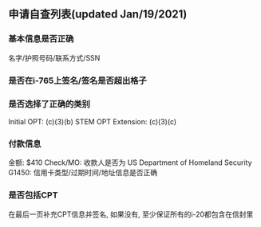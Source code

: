 ## 申请自查列表(updated Jan/19/2021)

### 基本信息是否正确
名字/护照号码/联系方式/SSN

### 是否在i-765上签名/签名是否超出格子

### 是否选择了正确的类别
Initial OPT: (c)(3)(b)
STEM OPT Extension: (c)(3)(c) 

### 付款信息
金额: $410
Check/MO: 收款人是否为 US Department of Homeland Security
G1450: 信用卡类型/过期时间/地址信息是否正确

### 是否包括CPT
在最后一页补充CPT信息并签名, 如果没有, 至少保证所有的i-20都包含在信封里